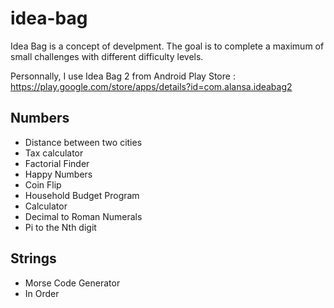 # idea-bag

Idea Bag is a concept of develpment. The goal is to complete a maximum of small challenges with different difficulty levels.

Personnally, I use Idea Bag 2 from Android Play Store : https://play.google.com/store/apps/details?id=com.alansa.ideabag2 

## Numbers
* Distance between two cities
* Tax calculator
* Factorial Finder
* Happy Numbers
* Coin Flip
* Household Budget Program
* Calculator
* Decimal to Roman Numerals
* Pi to the Nth digit

## Strings
* Morse Code Generator
* In Order

